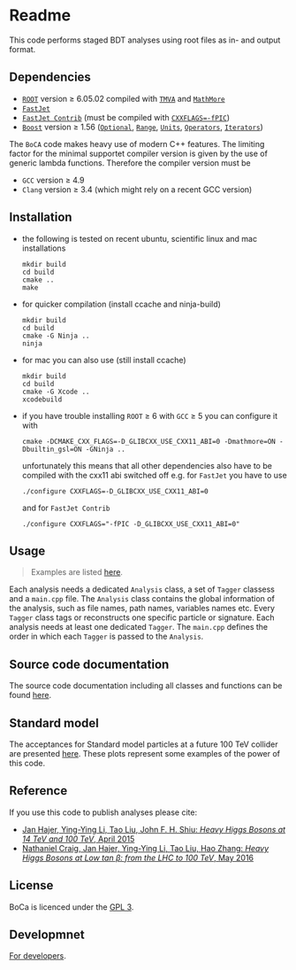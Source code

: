 # Readme

This code performs staged BDT analyses using root files as in- and output format.

## Dependencies

* [`ROOT`](https://root.cern.ch/) version ≥ 6.05.02 compiled with [`TMVA`](http://tmva.sourceforge.net/) and [`MathMore`](https://root.cern.ch/mathmore-library)
* [`FastJet`](http://fastjet.fr/)
* [`FastJet Contrib`](https://fastjet.hepforge.org/contrib/) (must be compiled with [`CXXFLAGS=-fPIC`](https://en.wikipedia.org/wiki/Position-independent_code))
* [`Boost`](http://www.boost.org/) version ≥ 1.56 ([`Optional`](http://www.boost.org/doc/libs/release/libs/optional/), [`Range`](http://www.boost.org/doc/libs/release/libs/range/), [`Units`](http://www.boost.org/doc/libs/release/libs/units/), [`Operators`](http://www.boost.org/doc/libs/release/libs/utility/operators.htm), [`Iterators`](http://www.boost.org/doc/libs/release/libs/iterator/))

The `BoCA` code makes heavy use of modern C++ features.
The limiting factor for the minimal supportet compiler version is given by the use of generic lambda functions.
Therefore the compiler version must be
* `GCC` version ≥ 4.9
* `Clang` version ≥ 3.4 (which might rely on a recent GCC version)

## Installation

* the following is tested on recent ubuntu, scientific linux  and mac installations

      mkdir build
      cd build
      cmake ..
      make

* for quicker compilation (install ccache and ninja-build)

      mkdir build
      cd build
      cmake -G Ninja ..
      ninja

* for mac you can also use (still install ccache)

      mkdir build
      cd build
      cmake -G Xcode ..
      xcodebuild

* if you have trouble installing `ROOT` ≥ 6 with `GCC` ≥ 5 you can configure it with

      cmake -DCMAKE_CXX_FLAGS=-D_GLIBCXX_USE_CXX11_ABI=0 -Dmathmore=ON -Dbuiltin_gsl=ON -GNinja ..

  unfortunately this means that all other dependencies also have to be compiled with the cxx11 abi switched off
  e.g. for `FastJet` you have to use

      ./configure CXXFLAGS=-D_GLIBCXX_USE_CXX11_ABI=0

  and for `FastJet Contrib`

      ./configure CXXFLAGS="-fPIC -D_GLIBCXX_USE_CXX11_ABI=0"

## Usage

> Examples are listed [here](https://boostedcollideranalysis.github.io/BoCA/examples.html).

Each analysis needs a dedicated `Analysis` class, a set of `Tagger` classess and a `main.cpp` file.
The `Analysis` class contains the global information of the analysis, such as file names, path names, variables names etc.
Every `Tagger` class tags or reconstructs one specific particle or signature. Each analysis needs at least one dedicated `Tagger`.
The `main.cpp` defines the order in which each `Tagger` is passed to the `Analysis`.

## Source code documentation

The source code documentation including all classes and functions can be found [here](http://boostedcollideranalysis.github.io/BoCA).

## Standard model

The acceptances for Standard model particles at a future 100 TeV collider are presented [here](doc/standard-model.md).
These plots represent some examples of the power of this code.

## Reference

If you use this code to publish analyses please cite:
* [Jan Hajer, Ying-Ying Li, Tao Liu, John F. H. Shiu: *Heavy Higgs Bosons at 14 TeV and 100 TeV*, April 2015](https://inspirehep.net/record/1365110)
* [Nathaniel Craig, Jan Hajer, Ying-Ying Li, Tao Liu, Hao Zhang: *Heavy Higgs Bosons at Low tan β: from the LHC to 100 TeV*, May 2016](https://inspirehep.net/record/1466130)

## License

BoCa is licenced under the [GPL 3](doc/License.md).

## Developmnet

[For developers](doc/Development.md).
